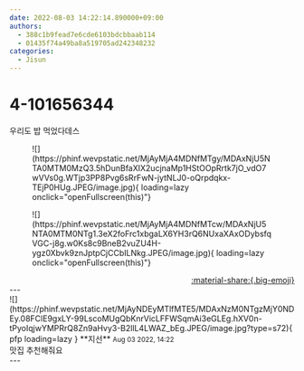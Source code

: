 ```yaml
---
date: 2022-08-03 14:22:14.890000+09:00
authors:
  - 388c1b9fead7e6cde6103bdcbbaab114
  - 01435f74a49ba8a519705ad242348232
categories:
  - Jisun
---
```


# 4-101656344

<div class="post-container" markdown="1">
<div class="content-container md-sidebar__scrollwrap" markdown="1">

우리도 밥 먹었다데스
<figure markdown="1">
![](https://phinf.wevpstatic.net/MjAyMjA4MDNfMTgy/MDAxNjU5NTA0MTM0MzQ3.5hDunBfaXIX2ucjnaMp1HStOOpRrtk7jO_vdO7wVVs0g.WTjp3PP8Pvg6sRrFwN-jytNLJ0-oQrpdqkx-TEjP0HUg.JPEG/image.jpg){ loading=lazy onclick="openFullscreen(this)"}
</figure>

<figure markdown="1">
![](https://phinf.wevpstatic.net/MjAyMjA4MDNfMTcw/MDAxNjU5NTA0MTM0NTg1.3eX2foFrc1xbgaLX6YH3rQ6NUxaXAxODybsfqVGC-j8g.w0Ks8c9BneB2vuZU4H-ygz0Xbvk9znJptpCjCCbILNkg.JPEG/image.jpg){ loading=lazy onclick="openFullscreen(this)"}
</figure>


</div>
</div>

<div style="text-align: right;" markdown="1">
<a href="https://weverse.io/fromis9/fanpost/4-101656344" style="text-align: right;">:material-share:{.big-emoji}</a>
</div>
---

<div class="comments-container md-sidebar__scrollwrap" markdown="1">
<div class="comment" markdown="1">
<div class='id-container' markdown="1">
![](https://phinf.wevpstatic.net/MjAyNDEyMTlfMTE5/MDAxNzM0NTgzMjY0NDEy.08FClE9gxLY-99LscoMUgQbKnrVicLFFWSqmAi3eGLEg.hXV0n-tPyoIqjwYMPRrQ8Zn9aHvy3-B2llL4LWAZ_bEg.JPEG/image.jpg?type=s72){ pfp loading=lazy }
**<span class="artist">지선</span>** <small>Aug 03 2022, 14:22</small><br>
</div>
<div class='comment-body' markdown="1">
맛집 추천해줘요 
</div>
</div>
</div>
---
